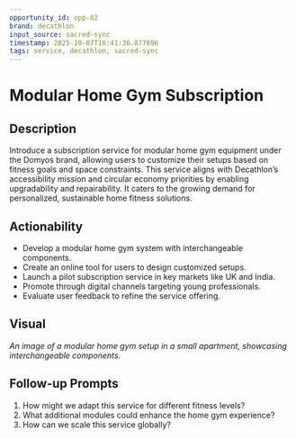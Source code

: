 ```yaml
---
opportunity_id: opp-02
brand: decathlon
input_source: sacred-sync
timestamp: 2025-10-07T16:41:36.877696
tags: service, decathlon, sacred-sync
---
```


# Modular Home Gym Subscription

## Description

Introduce a subscription service for modular home gym equipment under the Domyos brand, allowing users to customize their setups based on fitness goals and space constraints. This service aligns with Decathlon’s accessibility mission and circular economy priorities by enabling upgradability and repairability. It caters to the growing demand for personalized, sustainable home fitness solutions.

## Actionability

- Develop a modular home gym system with interchangeable components.
- Create an online tool for users to design customized setups.
- Launch a pilot subscription service in key markets like UK and India.
- Promote through digital channels targeting young professionals.
- Evaluate user feedback to refine the service offering.

## Visual

*An image of a modular home gym setup in a small apartment, showcasing interchangeable components.*

## Follow-up Prompts

1. How might we adapt this service for different fitness levels?
2. What additional modules could enhance the home gym experience?
3. How can we scale this service globally?

